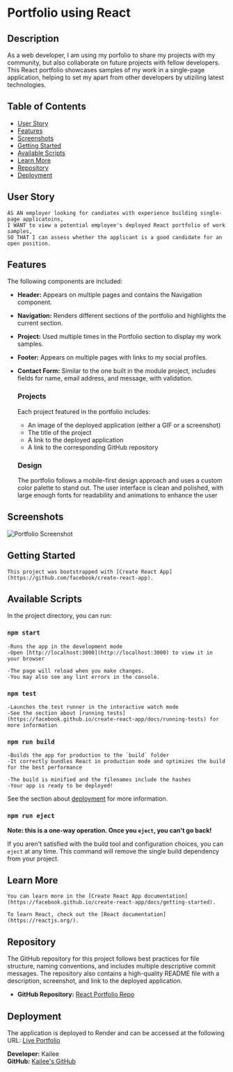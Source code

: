 # Portfolio using React

## Description

As a web developer, I am using my porfolio to share my projects with my community, but also collaborate on future projects with fellow developers. This React portfolio showcases samples of my work in a single-page application, helping to set my apart from other developers by utiziling latest technologies. 

## Table of Contents

- [User Story](#user-story)
- [Features](#features)
- [Screenshots](#screenshots)
- [Getting Started](#getting-started)
- [Available Scripts](#available-scripts)
- [Learn More](#learn-more)
- [Repository](#repository)
- [Deployment](#deployment)


## User Story

    AS AN employer looking for candiates with experience building single-page applicatoins, 
    I WANT to view a potential employee's deployed React portfolio of work samples, 
    SO THAT I can assess whether the applicant is a good candidate for an open position. 

## Features
    
The following components are included: 

- **Header:** Appears on multiple pages and contains the Navigation component.
- **Navigation:** Renders different sections of the portfolio and highlights the current section.
 - **Project:** Used multiple times in the Portfolio section to display my work samples.
- **Footer:** Appears on multiple pages with links to my social profiles.
 - **Contact Form:** Similar to the one built in the module project, includes fields for name, email address, and message, with validation.

    ### Projects

    Each project featured in the portfolio includes:

    - An image of the deployed application (either a GIF or a screenshot)
    - The title of the project
    - A link to the deployed application
    - A link to the corresponding GitHub repository

    ### Design

    The portfolio follows a mobile-first design approach and uses a custom color palette to stand out. The user interface is clean and polished, with large enough fonts for readability and animations to enhance the user 

## Screenshots

![Portfolio Screenshot](https://your-screenshot-url.com)

## Getting Started

    This project was bootstrapped with [Create React App](https://github.com/facebook/create-react-app).

## Available Scripts

In the project directory, you can run:

### `npm start`

    -Runs the app in the development mode
    -Open [http://localhost:3000](http://localhost:3000) to view it in your browser

    -The page will reload when you make changes.
    -You may also see any lint errors in the console.

### `npm test`

    -Launches the test runner in the interactive watch mode
    -See the section about [running tests](https://facebook.github.io/create-react-app/docs/running-tests) for more information

### `npm run build`

    -Builds the app for production to the `build` folder
    -It correctly bundles React in production mode and optimizes the build for the best performance

    -The build is minified and the filenames include the hashes
    -Your app is ready to be deployed!

See the section about [deployment](https://facebook.github.io/create-react-app/docs/deployment) for more information.

### `npm run eject`

**Note: this is a one-way operation. Once you `eject`, you can't go back!**

If you aren't satisfied with the build tool and configuration choices, you can `eject` at any time. This command will remove the single build dependency from your project.


## Learn More

    You can learn more in the [Create React App documentation](https://facebook.github.io/create-react-app/docs/getting-started).

    To learn React, check out the [React documentation](https://reactjs.org/).


## Repository

The GitHub repository for this project follows best practices for file structure, naming conventions, and includes multiple descriptive commit messages. The repository also contains a high-quality README file with a description, screenshot, and link to the deployed application.

- **GitHub Repository:** [React Portfolio Repo](https://github.com/your-username/react-portfolio)

## Deployment

The application is deployed to Render and can be accessed at the following URL: [Live Portfolio](https://your-netlify-deployment-url.com)

**Developer:** Kailee  
**GitHub:** [Kailee's GitHub](https://github.com/kaileesegarra)  